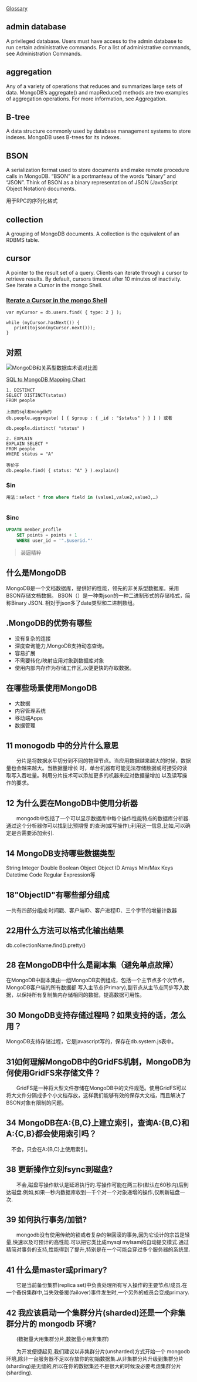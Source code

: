 [Glossary](https://docs.mongodb.com/master/reference/glossary/#term-cursor)

## admin database
A privileged database. Users must have access to the admin database to run certain administrative commands. For a list of administrative commands, see Administration Commands.

## aggregation
Any of a variety of operations that reduces and summarizes large sets of data. MongoDB’s aggregate() and mapReduce() methods are two examples of aggregation operations. For more information, see Aggregation.

## B-tree
A data structure commonly used by database management systems to store indexes. MongoDB uses B-trees for its indexes.

## BSON
A serialization format used to store documents and make remote procedure calls in MongoDB. “BSON” is a portmanteau of the words “binary” and “JSON”. Think of BSON as a binary representation of JSON (JavaScript Object Notation) documents.

用于RPC的序列化格式

## collection
A grouping of MongoDB documents. A collection is the equivalent of an RDBMS table. 

## cursor
A pointer to the result set of a query. Clients can iterate through a cursor to retrieve results. By default, cursors timeout after 10 minutes of inactivity. See Iterate a Cursor in the mongo Shell.

### [Iterate a Cursor in the mongo Shell](https://docs.mongodb.com/master/tutorial/iterate-a-cursor/#read-operations-cursors)
```
var myCursor = db.users.find( { type: 2 } );

while (myCursor.hasNext()) {
   print(tojson(myCursor.next()));
}
```


## 对照
![MongoDB和关系型数据库术语对比图](https://pic1.zhimg.com/80/v2-4cb3078a802ff118ae39b901e101e754_720w.jpg)

[SQL to MongoDB Mapping Chart](https://docs.mongodb.com/manual/reference/sql-comparison/)
```
1. DISTINCT
SELECT DISTINCT(status)
FROM people

上面的sql和mongdb的
db.people.aggregate( [ { $group : { _id : "$status" } } ] ) 或者

db.people.distinct( "status" )

2. EXPLAIN
EXPLAIN SELECT *
FROM people
WHERE status = "A"

等价于
db.people.find( { status: "A" } ).explain()
```

### $in
```sql
用法：select * from where field in (value1,value2,value3,…)



```

### $inc
```sql
UPDATE member_profile 
    SET points = points + 1
    WHERE user_id = '".$userid."'

```


> 装逼精粹
## 什么是MongoDB
MongoDB是一个文档数据库，提供好的性能，领先的非关系型数据库。采用BSON存储文档数据。
BSON（）是一种类json的一种二进制形式的存储格式，简称Binary JSON. 相对于json多了date类型和二进制数组。

## .MongoDB的优势有哪些
- 没有复杂的连接
- 深度查询能力,MongoDB支持动态查询。
- 容易扩展
- 不需要转化/映射应用对象到数据库对象
- 使用内部内存作为存储工作区,以便更快的存取数据。

## 在哪些场景使用MongoDB
- 大数据
- 内容管理系统
- 移动端Apps
- 数据管理

## 11 monogodb 中的分片什么意思
　　分片是将数据水平切分到不同的物理节点。当应用数据越来越大的时候，数据量也会越来越大。当数据量增长
时，单台机器有可能无法存储数据或可接受的读取写入吞吐量。利用分片技术可以添加更多的机器来应对数据量增加
以及读写操作的要求。

## 12 为什么要在MongoDB中使用分析器
　　mongodb中包括了一个可以显示数据库中每个操作性能特点的数据库分析器.通过这个分析器你可以找到比预期慢
的查询(或写操作);利用这一信息,比如,可以确定是否需要添加索引.


## 14 MongoDB支持哪些数据类型
String
Integer
Double
Boolean
Object
Object ID
Arrays
Min/Max Keys
Datetime
Code
Regular Expression等

## 18"ObjectID"有哪些部分组成
一共有四部分组成:时间戳、客户端ID、客户进程ID、三个字节的增量计数器

## 22用什么方法可以格式化输出结果
db.collectionName.find().pretty()

## 28 在MongoDB中什么是副本集（避免单点故障）
在MongoDB中副本集由一组MongoDB实例组成，包括一个主节点多个次节点，MongoDB客户端的所有数据都
写入主节点(Primary),副节点从主节点同步写入数据，以保持所有复制集内存储相同的数据，提高数据可用性。

## 30 MongoDB支持存储过程吗？如果支持的话，怎么用？
MongoDB支持存储过程，它是javascript写的，保存在db.system.js表中。

## 31如何理解MongoDB中的GridFS机制，MongoDB为何使用GridFS来存储文件？
　　GridFS是一种将大型文件存储在MongoDB中的文件规范。使用GridFS可以将大文件分隔成多个小文档存放，这样我们能够有效的保存大文档，而且解决了BSON对象有限制的问题。

## 34 MongoDB在A:{B,C}上建立索引，查询A:{B,C}和A:{C,B}都会使用索引吗？
　不会，只会在A:{B,C}上使用索引。

## 38 更新操作立刻fsync到磁盘?
　　不会,磁盘写操作默认是延迟执行的.写操作可能在两三秒(默认在60秒内)后到达磁盘.例如,如果一秒内数据库收到一千个对一个对象递增的操作,仅刷新磁盘一次.

## 39 如何执行事务/加锁?
　　mongodb没有使用传统的锁或者复杂的带回滚的事务,因为它设计的宗旨是轻量,快速以及可预计的高性能.可以把它类比成mysql mylsam的自动提交模式.通过精简对事务的支持,性能得到了提升,特别是在一个可能会穿过多个服务器的系统里.

## 41 什么是master或primary?
　　它是当前备份集群(replica set)中负责处理所有写入操作的主要节点/成员.在一个备份集群中,当失效备援(failover)事件发生时,一个另外的成员会变成primary.

## 42 我应该启动一个集群分片(sharded)还是一个非集群分片的 mongodb 环境?
　　(数据量大用集群分片,数据量小用非集群)

　　为开发便捷起见,我们建议以非集群分片(unsharded)方式开始一个 mongodb 环境,除非一台服务器不足以存放你的初始数据集.从非集群分片升级到集群分片(sharding)是无缝的,所以在你的数据集还不是很大的时候没必要考虑集群分片(sharding).
